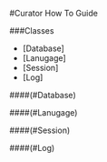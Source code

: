 #Curator How To Guide

###Classes
- [Database]
- [Lanugage]
- [Session]
- [Log]

####(#Database)

####(#Lanugage)

####(#Session)

####(#Log)